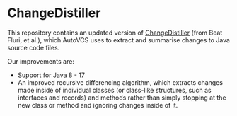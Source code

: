 # ChangeDistiller

This repository contains an updated version of [ChangeDistiller](https://bitbucket.org/sealuzh/tools-changedistiller/wiki/Home) (from Beat Fluri, et al.), which AutoVCS uses to extract and summarise changes to Java source code files.

Our improvements are:
- Support for Java 8 - 17
- An improved recursive differencing algorithm, which extracts changes made inside of individual classes (or class-like structures, such as interfaces and records) and methods rather than simply stopping at the new class or method and ignoring changes inside of it.

